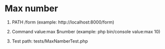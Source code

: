 # Max number
1. PATH
/form (example: http://localhost:8000/form)

2. Command
value:max $number (example: php bin/console value:max 10)

3. Test
path: tests/MaxNamberTest.php

